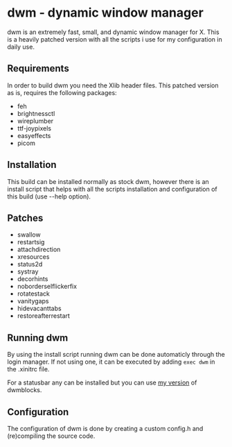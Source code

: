 # dwm - dynamic window manager

dwm is an extremely fast, small, and dynamic window manager for X.
This is a heavily patched version with all the scripts i use for my configuration in daily use.

## Requirements

In order to build dwm you need the Xlib header files.
This patched version as is, requires the following packages:
- feh
- brightnessctl
- wireplumber
- ttf-joypixels
- easyeffects
- picom

## Installation

This build can be installed normally as stock dwm, however there is an install script that helps with all the scripts installation and configuration of this build (use --help option).

## Patches

- swallow
- restartsig
- attachdirection
- xresources
- status2d
- systray
- decorhints
- noborderselflickerfix
- rotatestack
- vanitygaps
- hidevacanttabs
- restoreafterrestart

## Running dwm

By using the install script running dwm can be done automaticly through the login manager.
If not using one, it can be executed by adding `exec dwm` in the .xinitrc file.

For a statusbar any can be installed but you can use [my version](https://github.com/dimgerasimou/dwm-asyncblocks 'dwm-asyncblocks') of dwmblocks.

## Configuration

The configuration of dwm is done by creating a custom config.h and (re)compiling the source code.
